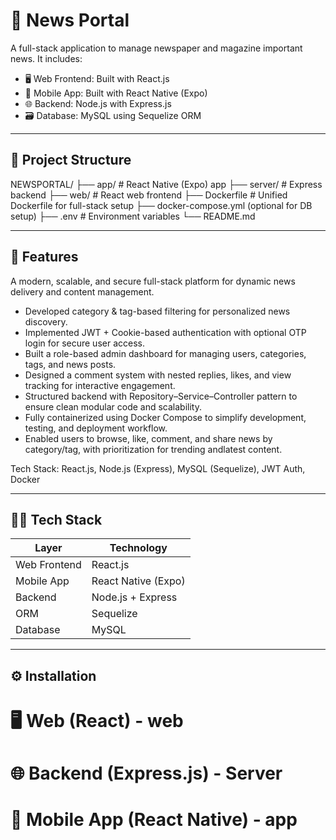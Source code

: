 # 📰 News Portal

A full-stack application to manage newspaper and magazine important news. It includes:

- 🖥️ Web Frontend: Built with React.js
- 📱 Mobile App: Built with React Native (Expo)
- 🌐 Backend: Node.js with Express.js
- 🗃️ Database: MySQL using Sequelize ORM

---

## 📁 Project Structure

NEWSPORTAL/
├── app/ # React Native (Expo) app
├── server/ # Express backend
├── web/ # React web frontend
├── Dockerfile # Unified Dockerfile for full-stack setup
├── docker-compose.yml (optional for DB setup)
├── .env # Environment variables
└── README.md

---

## 🚀 Features

A modern, scalable, and secure full-stack platform for dynamic news delivery and content management.

- Developed category & tag-based filtering for personalized news discovery.
- Implemented JWT + Cookie-based authentication with optional OTP login for secure user access.
- Built a role-based admin dashboard for managing users, categories, tags, and news posts.
- Designed a comment system with nested replies, likes, and view tracking for interactive engagement.
- Structured backend with Repository–Service–Controller pattern to ensure clean modular code and scalability.
- Fully containerized using Docker Compose to simplify development, testing, and deployment workflow.
- Enabled users to browse, like, comment, and share news by category/tag, with prioritization for trending andlatest content.

Tech Stack: React.js, Node.js (Express), MySQL (Sequelize), JWT Auth, Docker

---

## 🧑‍💻 Tech Stack

| Layer        | Technology          |
| ------------ | ------------------- |
| Web Frontend | React.js            |
| Mobile App   | React Native (Expo) |
| Backend      | Node.js + Express   |
| ORM          | Sequelize           |
| Database     | MySQL               |

---

## ⚙️ Installation

# 🖥 Web (React) - web

# 🌐 Backend (Express.js) - Server

# 📱 Mobile App (React Native) - app
